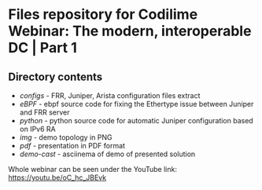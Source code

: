 # Files repository for Codilime Webinar: The modern, interoperable DC | Part 1

## Directory contents

- *configs* - FRR, Juniper, Arista configuration files extract
- *eBPF* - ebpf source code for fixing the Ethertype issue between Juniper and FRR server
- *python* - python source code for automatic Juniper configuration based on IPv6 RA
- *img* - demo topology in PNG
- *pdf* - presentation in PDF format
- *demo-cast* - asciinema of demo of presented solution

Whole webinar can be seen under the YouTube link: <https://youtu.be/oC_hc_JBEvk>